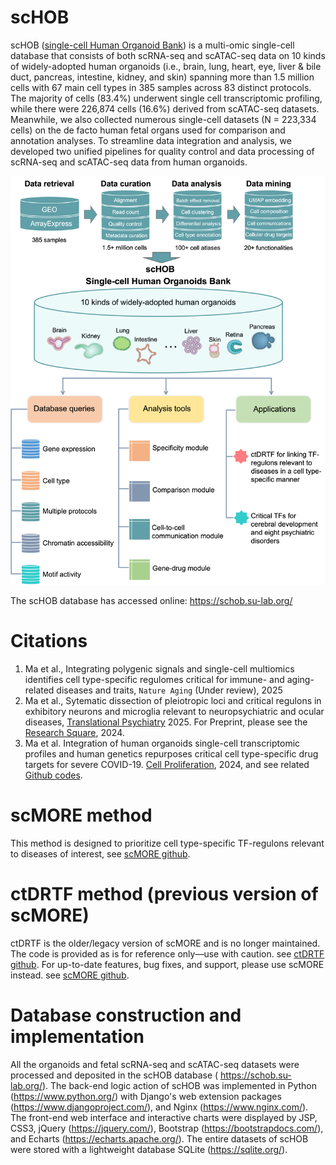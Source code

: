 # scHOB
scHOB ([single-cell Human Organoid Bank](https://schob.su-lab.org/)) is a multi-omic single-cell database that consists of both scRNA-seq and scATAC-seq data on 10 kinds of widely-adopted human organoids (i.e., brain, lung, heart, eye, liver & bile duct, pancreas, intestine, kidney, and skin) spanning more than 1.5 million cells with 67 main cell types in 385 samples across 83 distinct protocols. The majority of cells (83.4%) underwent single cell transcriptomic profiling, while there were 226,874 cells (16.6%) derived from scATAC-seq datasets. Meanwhile, we also collected numerous single-cell datasets (N = 223,334 cells) on the de facto human fetal organs used for comparison and annotation analyses. To streamline data integration and analysis, we developed two unified pipelines for quality control and data processing of scRNA-seq and scATAC-seq data from human organoids.

![Workflow of scHOB](https://github.com/mayunlong89/scHOB/blob/main/figures/Picture_1.png)

 
The scHOB database has accessed online: https://schob.su-lab.org/

# Citations
1. Ma et al., Integrating polygenic signals and single-cell multiomics identifies cell type-specific regulomes critical for immune- and aging-related diseases and traits, `Nature Aging` (Under review), 2025
2. Ma et al., Sytematic dissection of pleiotropic loci and critical regulons in exhibitory neurons and microglia relevant to neuropsychiatric and ocular diseases, [Translational Psychiatry](https://rdcu.be/d7qof) 2025. For Preprint, please see the [Research Square](https://www.researchsquare.com/article/rs-4514542/v1), 2024.
3. Ma et al. Integration of human organoids single-cell transcriptomic profiles and human genetics repurposes critical cell type-specific drug targets for severe COVID-19. [Cell Proliferation](https://onlinelibrary.wiley.com/doi/full/10.1111/cpr.13558), 2024, and see related [Github codes](https://github.com/mayunlong89/scHuman_organoids_COVID19).

# scMORE method
This method is designed to prioritize cell type-specific TF-regulons relevant to diseases of interest, see [scMORE github](https://github.com/mayunlong89/scMORE).


# ctDRTF method (previous version of scMORE)
ctDRTF is the older/legacy version of scMORE and is no longer maintained. The code is provided as is for reference only—use with caution. see [ctDRTF github](https://github.com/mayunlong89/ctDRTF). For up-to-date features, bug fixes, and support, please use scMORE instead. see [scMORE github](https://github.com/mayunlong89/scMORE).


# Database construction and implementation
All the organoids and fetal scRNA-seq and scATAC-seq datasets were processed and deposited in the scHOB database ( https://schob.su-lab.org/). The back-end logic action of scHOB was implemented in Python (https://www.python.org/) with Django's web extension packages (https://www.djangoproject.com/), and Nginx (https://www.nginx.com/). The front-end web interface and interactive charts were displayed by JSP, CSS3, jQuery (https://jquery.com/), Bootstrap (https://bootstrapdocs.com/), and Echarts (https://echarts.apache.org/). The entire datasets of scHOB were stored with a lightweight database SQLite (https://sqlite.org/).
